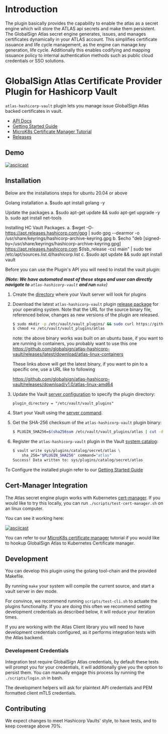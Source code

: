 # Introduction
The plugin basically provides the capability to enable the atlas as a secret engine which will store the ATLAS api secrets and make them persistent. The GlobalSign Atlas secret engine generates, issues, and manages certificates dynamically in your ATLAS account. This simplifies certificate issuance and life cycle management, as the engine can manage key generation, life cycle. Additionally this enables codifying and mapping issuance policy to internal authentication methods such as public cloud credentials or SSO solutions.
# GlobalSign Atlas Certificate Provider Plugin for Hashicorp Vault

`atlas-hashicorp-vault` plugin lets you manage issue GlobalSign Atlas backed certificates in vault.

- [API Docs](https://github.com/globalsign/atlas-hashicorp-vault/blob/master/website/pages/api-docs/secret/vault-plugin-secrets-atlas/index.mdx)
- [Getting Started Guide](https://github.com/globalsign/atlas-hashicorp-vault/blob/master/website/pages/docs/secrets/vault-plugin-secrets-atlas/index.mdx)
- [MicroK8s Certificate Manager Tutorial](https://github.com/globalsign/atlas-hashicorp-vault/blob/master/K8S_CERT_MANAGER.md)
- [Releases](https://github.com/globalsign/atlas-hashicorp-vault/releases)

## Demo
[![asciicast](https://asciinema.org/a/K5k9khe33IN7Ewot6yMN6yjBB.svg)](https://asciinema.org/a/K5k9khe33IN7Ewot6yMN6yjBB)
## Installation
Below are the installations steps for ubuntu 20.04 or above

Golang installation
a. $sudo apt install golang -y

Update the packages
a. $sudo apt-get update && sudo apt-get upgrade -y
b. sudo apt install net-tools

Installing HC Vault Packages.
a. $wget -O- https://apt.releases.hashicorp.com/gpg | sudo gpg --dearmor -o /usr/share/keyrings/hashicorp-archive-keyring.gpg
b. $echo "deb [signed-by=/usr/share/keyrings/hashicorp-archive-keyring.gpg] https://apt.releases.hashicorp.com $(lsb_release -cs) main" | sudo tee /etc/apt/sources.list.d/hashicorp.list
c. $sudo apt update && sudo apt install vault

Before you can use the Plugin's API you will need to install the vault plugin:

_**(Note: We have automated most of these steps and user can directly navigate to** `atlas-hashicorp-vault` **and run** `make`)_
1. Create the [directory](https://www.vaultproject.io/docs/internals/plugins#plugin-directory)
   where your Vault server will look for plugins

2. Download the latest `atlas-hashicorp-vault` plugin [release package](../../releases/latest)
   for your operating system. Note that the URL for the source binary file, referenced below, changes as new versions of the
   plugin are released.

   ```bash
   $ sudo mkdir -p /etc/vault/vault_plugins/ && sudo curl https://github.com/globalsign/atlas-hashicorp-vault/releases/latest/download/atlas-linux-amd64 -o /etc/vault/vault_plugins/atlas
   $ chmod +x /etc/vault/vault_plugins/atlas
   ```

   note: the above binary works was built on an ubuntu base, if you want to are running in containers, you probably want to use this one
   https://github.com/globalsign/atlas-hashicorp-vault/releases/latest/download/atlas-linux-containers

   These links above will get the latest binary, if you want to pin to a specific one, use a URL like to following

   https://github.com/globalsign/atlas-hashicorp-vault/releases/download/v1.0/atlas-linux-amd64
   
3. Update the Vault [server configuration](https://www.vaultproject.io/docs/configuration/)
   to specify the plugin directory:

   ```hcl
   plugin_directory = "/etc/vault/vault_plugins"
   ```

4. Start your Vault using the [server command](https://www.vaultproject.io/docs/commands/server).

5. Get the SHA-256 checksum of the `atlas-hashicorp-vault` plugin binary:

   ```bash
   $ PLUGIN_SHA256=$(sha256sum /etc/vault/vault_plugins/atlas | cut -d' ' -f1)
   ```

6. Register the `atlas-hashicorp-vault` plugin in the Vault
   [system catalog](https://www.vaultproject.io/docs/internals/plugins#plugin-catalog):

   ```bash
   $ vault write sys/plugins/catalog/secret/atlas \
       sha_256="$PLUGIN_SHA256" command="atlas"
   Success! Data written to: sys/plugins/catalog/secret/atlas
   ```

To Configure the installed plugin refer to our [Getting Started Guide](https://github.com/globalsign/atlas-hashicorp-vault/blob/master/website/pages/docs/secrets/vault-plugin-secrets-atlas/index.mdx)

## Cert-Manager Integration

The Atlas secret engine plugin works with Kubernetes [cert-manager](https://cert-manager.io/docs/). If you would like to try this locally, you can run `./scripts/test-cert-manager.sh` on an linux computer.

You can see it working here:

[![asciicast](https://asciinema.org/a/BvSo8Hw1vTjBVaOmLeUp78XEb.svg)](https://asciinema.org/a/BvSo8Hw1vTjBVaOmLeUp78XEb)

You can refer to our [MicroK8s certificate manager](https://github.com/globalsign/atlas-hashicorp-vault/blob/master/K8S_CERT_MANAGER.md) tutorial if you would like to hookup GlobalSign Atlas to Kubernetes Certificate manager.

## Development

You can develop this plugin using the golang tool-chain and the provided Makefile.

By running `make` your system will compile the current source, and start a vault server in dev mode.

For convince, we recommend running `scripts/test-cli.sh` to actuate the plugins functionality. If you are doing this often we recommend setting development credentials as described below, it will reduce your iteration times.

If you are working with the Atlas Client library you will need to have development credentials configured, as it performs integration tests with the Atlas backend.
### Development Credentials

Integration test require GlobalSign Atlas credentials, by default these tests will prompt you for your credentials, it will additionally give you the option to persist them. You can manually engage this process by running the `./scripts/login.sh` in bash.

The development helpers will ask for plaintext API credentials and PEM formatted client mTLS credentials.
## Contributing

We expect changes to meet Hashicorp Vaults' style, to have tests, and to keep coverage above 70%.
